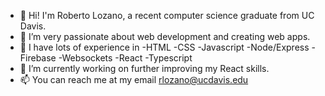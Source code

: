 - 👋 Hi! I'm Roberto Lozano, a recent computer science graduate from UC Davis.
- 👀 I’m very passionate about web development and creating web apps.
- 💪 I have lots of experience in
  -HTML
  -CSS
  -Javascript
  -Node/Express
  -Firebase
  -Websockets
  -React
  -Typescript
- 🌱 I’m currently working on further improving my React skills.
- 📫 You can reach me at my email rlozano@ucdavis.edu
